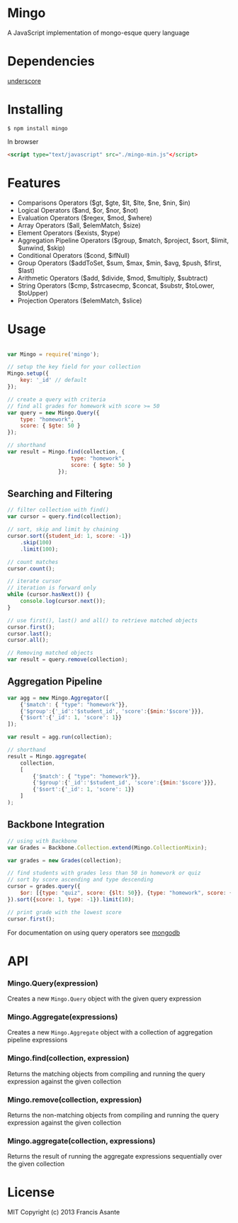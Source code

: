 # Mingo
A JavaScript implementation of mongo-esque query language

# Dependencies
[underscore](https://github.com/jashkenas/underscore)

# Installing
```$ npm install mingo```

In browser
```html
<script type="text/javascript" src="./mingo-min.js"</script>
```

# Features
- Comparisons Operators ($gt, $gte, $lt, $lte, $ne, $nin, $in)
- Logical Operators ($and, $or, $nor, $not)
- Evaluation Operators ($regex, $mod, $where)
- Array Operators ($all, $elemMatch, $size)
- Element Operators ($exists, $type)
- Aggregation Pipeline Operators ($group, $match, $project, $sort, $limit, $unwind, $skip)
- Conditional Operators ($cond, $ifNull)
- Group Operators ($addToSet, $sum, $max, $min, $avg, $push, $first, $last)
- Arithmetic Operators ($add, $divide, $mod, $multiply, $subtract)
- String Operators ($cmp, $strcasecmp, $concat, $substr, $toLower, $toUpper)
- Projection Operators ($elemMatch, $slice)

# Usage
~~~javascript

var Mingo = require('mingo');

// setup the key field for your collection
Mingo.setup({
    key: '_id' // default
});

// create a query with criteria
// find all grades for homework with score >= 50
var query = new Mingo.Query({
    type: "homework",
    score: { $gte: 50 }
});

// shorthand
var result = Mingo.find(collection, {
                    type: "homework",
                    score: { $gte: 50 }
                });

~~~

## Searching and Filtering
```javascript
// filter collection with find()
var cursor = query.find(collection);

// sort, skip and limit by chaining
cursor.sort({student_id: 1, score: -1})
    .skip(100)
    .limit(100);

// count matches
cursor.count();

// iterate cursor
// iteration is forward only
while (cursor.hasNext()) {
    console.log(cursor.next());
}

// use first(), last() and all() to retrieve matched objects
cursor.first();
cursor.last();
cursor.all();

// Removing matched objects
var result = query.remove(collection);
```

## Aggregation Pipeline
```javascript
var agg = new Mingo.Aggregator([
    {'$match': { "type": "homework"}},
    {'$group':{'_id':'$student_id', 'score':{$min:'$score'}}},
    {'$sort':{'_id': 1, 'score': 1}}
]);

var result = agg.run(collection);

// shorthand
result = Mingo.aggregate(
    collection,
    [
        {'$match': { "type": "homework"}},
        {'$group':{'_id':'$student_id', 'score':{$min:'$score'}}},
        {'$sort':{'_id': 1, 'score': 1}}
    ]
);
```

## Backbone Integration
```javascript
// using with Backbone
var Grades = Backbone.Collection.extend(Mingo.CollectionMixin);

var grades = new Grades(collection);

// find students with grades less than 50 in homework or quiz
// sort by score ascending and type descending
cursor = grades.query({
    $or: [{type: "quiz", score: {$lt: 50}}, {type: "homework", score: {$lt: 50}}]
}).sort({score: 1, type: -1}).limit(10);

// print grade with the lowest score
cursor.first();
```

For documentation on using query operators see [mongodb](http://docs.mongodb.org/manual/reference/operator/query/)

# API
### Mingo.Query(expression)
Creates a new ```Mingo.Query``` object with the given query expression

### Mingo.Aggregate(expressions)
Creates a new ```Mingo.Aggregate``` object with a collection of aggregation pipeline expressions

### Mingo.find(collection, expression)
Returns the matching objects from compiling and running the query expression against the given collection

### Mingo.remove(collection, expression)
Returns the non-matching objects from compiling and running the query expression against the given collection

### Mingo.aggregate(collection, expressions)
Returns the result of running the aggregate expressions sequentially over the given collection


# License
MIT Copyright (c) 2013 Francis Asante